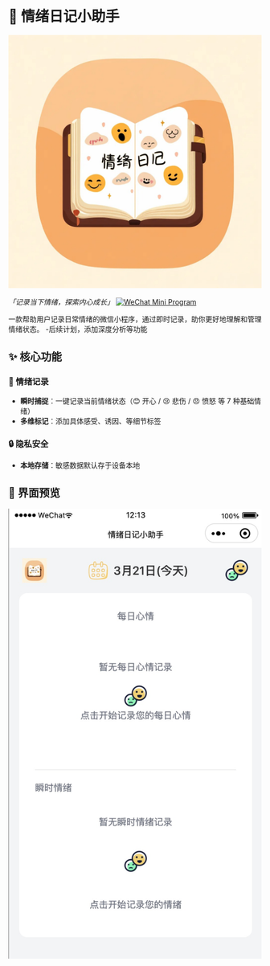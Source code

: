 # 🌈 情绪日记小助手

![xxsc](miniprogram/images/logo.png)

_「记录当下情绪，探索内心成长」_
[![WeChat Mini Program](https://img.shields.io/badge/Platform-WeChat_Mini_Program-green.svg)](https://developers.weixin.qq.com/miniprogram/dev/framework/)

一款帮助用户记录日常情绪的微信小程序，通过即时记录，助你更好地理解和管理情绪状态。 -后续计划，添加深度分析等功能

## ✨ 核心功能

### 🌟 情绪记录

- **瞬时捕捉**：一键记录当前情绪状态（😊 开心 / 😢 悲伤 / 😠 愤怒 等 7 种基础情绪）
- **多维标记**：添加具体感受、诱因、等细节标签

### 🔒 隐私安全

- **本地存储**：敏感数据默认存于设备本地

## 🎨 界面预览

![xxsc](miniprogram/images/index.jpg)

